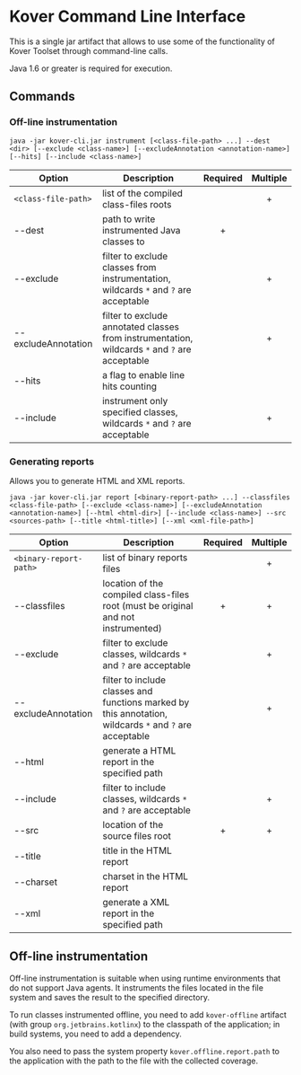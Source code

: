 # Kover Command Line Interface

This is a single jar artifact that allows to use some of the functionality of Kover Toolset through command-line calls.

Java 1.6 or greater is required for execution.

## Commands

### Off-line instrumentation

`java -jar kover-cli.jar instrument [<class-file-path> ...] --dest <dir> [--exclude <class-name>] [--excludeAnnotation <annotation-name>] [--hits] [--include <class-name>]`

| Option                                | Description                                                                                    | Required | Multiple |
|---------------------------------------|------------------------------------------------------------------------------------------------|:--------:|:--------:|
| `<class-file-path>`                   | list of the compiled class-files roots                                                         |          |    +     |
| --dest <dir>                          | path to write instrumented Java classes to                                                     |    +     |          |
| --exclude <class-name>                | filter to exclude classes from instrumentation, wildcards `*` and `?` are acceptable           |          |    +     |
| --excludeAnnotation <annotation-name> | filter to exclude annotated classes from instrumentation, wildcards `*` and `?` are acceptable |          |    +     |
| --hits                                | a flag to enable line hits counting                                                            |          |          |
| --include <class-name>                | instrument only specified classes, wildcards `*` and `?` are acceptable                        |          |    +     |

### Generating reports
Allows you to generate HTML and XML reports.

`java -jar kover-cli.jar report [<binary-report-path> ...] --classfiles <class-file-path> [--exclude <class-name>] [--excludeAnnotation <annotation-name>] [--html <html-dir>] [--include <class-name>] --src <sources-path> [--title <html-title>] [--xml <xml-file-path>]`

| Option                                | Description                                                                                             | Required | Multiple |
|---------------------------------------|---------------------------------------------------------------------------------------------------------|:--------:|:--------:|
| `<binary-report-path>`                | list of binary reports files                                                                            |          |    +     |
| --classfiles <class-file-path>        | location of the compiled class-files root (must be original and not instrumented)                       |    +     |    +     |
| --exclude <class-name>                | filter to exclude classes, wildcards `*` and `?` are acceptable                                         |          |    +     |
| --excludeAnnotation <annotation-name> | filter to include classes and functions marked by this annotation, wildcards `*` and `?` are acceptable |          |    +     |
| --html <html-dir>                     | generate a HTML report in the specified path                                                            |          |          |
| --include <class-name>                | filter to include classes, wildcards `*` and `?` are acceptable                                         |          |    +     |
| --src <sources-path>                  | location of the source files root                                                                       |    +     |    +     |
| --title <html-title>                  | title in the HTML report                                                                                |          |          |
| --charset <html-charset>              | charset in the HTML report                                                                              |          |          |
| --xml <xml-file-path>                 | generate a XML report in the specified path                                                             |          |          |

## Off-line instrumentation

Off-line instrumentation is suitable when using runtime environments that do not support Java agents.
It instruments the files located in the file system and saves the result to the specified directory.

To run classes instrumented offline, you need to add `kover-offline` artifact (with group `org.jetbrains.kotlinx`) to the classpath of the application; in build systems, you need to add a dependency.

You also need to pass the system property `kover.offline.report.path` to the application with the path to the file with the collected coverage.
